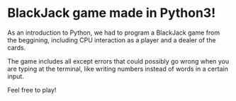 # BlackJack game made in Python3!


As an introduction to Python, we had to program a BlackJack game from the beggining, including CPU interaction as a player and a dealer of the cards.

The game includes all except errors that could possibly go wrong when you are typing at the terminal, like writing numbers instead of words in a certain input.

Feel free to play!
